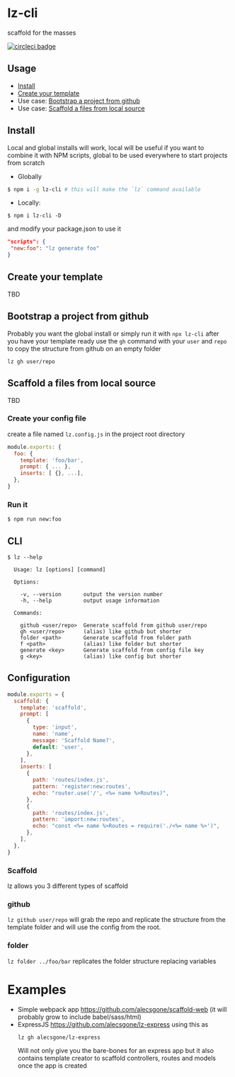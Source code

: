 # lz-cli

scaffold for the masses

[![circleci badge](https://img.shields.io/circleci/project/github/alecsgone/lz-cli/master.svg)](https://circleci.com/gh/alecsgone/workflows/lz-cli)

## Usage
- [Install](#install)
- [Create your template](#create-your-template)
- Use case: [Bootstrap a project from github](#bootstrap-a-project-from-github)
- Use case: [Scaffold a files from local source](#scaffold-a-files-from-local-source)

## Install
Local and global installs will work, local will be useful if you want to combine it with NPM scripts, global to be used everywhere to start projects from scratch

- Globally
```sh
$ npm i -g lz-cli # this will make the `lz` command available
```

- Locally:
```
$ npm i lz-cli -D
```
and modify your package.json to use it

```json
"scripts": {
 "new:foo": "lz generate foo"
}
```

## Create your template
TBD

## Bootstrap a project from github
Probably you want the global install or simply run it with `npx lz-cli`
after you have your template ready use the `gh` command with your `user` and `repo` to copy the structure from github on an empty folder

```
lz gh user/repo
```

## Scaffold a files from local source
TBD

### Create your config file

create a file named `lz.config.js` in the project root directory

```js
module.exports: {
  foo: {
    template: 'foo/bar',
    prompt: { ... },
    inserts: [ {}, ...],
  },
}
```

### Run it

```
$ npm run new:foo
```

## CLI

```console
$ lz --help

  Usage: lz [options] [command]

  Options:

    -v, --version       output the version number
    -h, --help          output usage information

  Commands:

    github <user/repo>  Generate scaffold from github user/repo
    gh <user/repo>      (alias) like github but shorter
    folder <path>       Generate scaffold from folder path
    f <path>            (alias) like folder but shorter
    generate <key>      Generate scaffold from config file key
    g <key>             (alias) like config but shorter
```

## Configuration

```js
module.exports = {
  scaffold: {
    template: 'scaffold',
    prompt: [
      {
        type: 'input',
        name: 'name',
        message: 'Scaffold Name?',
        default: 'user',
      },
    ],
    inserts: [
      {
        path: 'routes/index.js',
        pattern: 'register:new:routes',
        echo: "router.use('/', <%= name %>Routes)",
      },
      {
        path: 'routes/index.js',
        pattern: 'import:new:routes',
        echo: "const <%= name %>Routes = require('./<%= name %>')",
      },
    ],
  },
}
```

### Scaffold

lz allows you 3 different types of scaffold

### github

`lz github user/repo` will grab the repo and replicate the structure from the template folder and will use the config from the root.

### folder

`lz folder ../foo/bar` replicates the folder structure replacing variables

# Examples

- Simple webpack app https://github.com/alecsgone/scaffold-web (it will probably grow to include babel/sass/html)
- ExpressJS https://github.com/alecsgone/lz-express using this as
  ```sh
  lz gh alecsgone/lz-express
  ```
  Will not only give you the bare-bones for an express app but it also contains template creator to scaffold controllers, routes and models once the app is created
